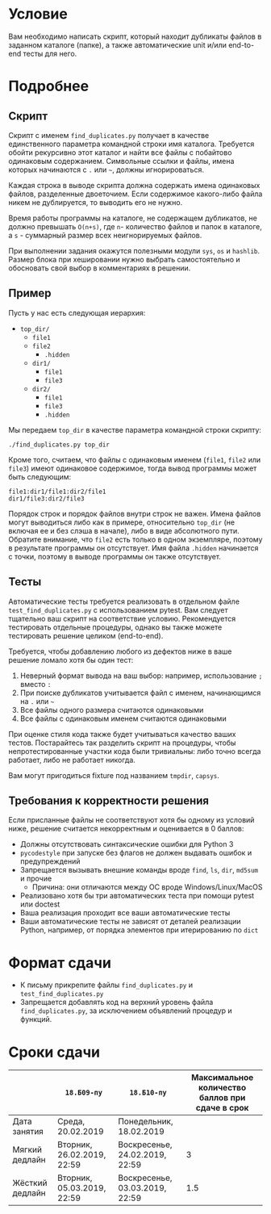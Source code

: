 # Условие
Вам необходимо написать скрипт, который находит дубликаты файлов в заданном каталоге (папке),
а также автоматические unit и/или end-to-end тесты для него.

# Подробнее
## Скрипт
Скрипт с именем `find_duplicates.py` получает в качестве единственного параметра командной строки имя каталога.
Требуется обойти рекурсивно этот каталог и найти все файлы с побайтово одинаковым содержанием.
Символьные ссылки и файлы, имена которых начинаются с `.` или `~`, должны игнорироваться.

Каждая строка в выводе скрипта должна содержать имена одинаковых файлов, разделенные двоеточием.
Если содержимое какого-либо файла никем не дублируется, то выводить его не нужно.

Время работы программы на каталоге, не содержащем дубликатов, не должно превышать
`O(n+s)`, где `n`- количество файлов и папок в каталоге, а `s` - суммарный размер
всех неигнорируемых файлов.

При выполнении задания окажутся полезными модули `sys`, `os` и `hashlib`.
Размер блока при хешировании нужно выбрать самостоятельно и обосновать свой выбор
в комментариях в решении.

## Пример
Пусть у нас есть следующая иерархия:
* `top_dir/`
	* `file1`
	* `file2`
        * `.hidden`
	* `dir1/`
		* `file1`
		* `file3`
	* `dir2/`
		* `file1`
		* `file3`
		* `.hidden`

Мы передаем `top_dir` в качестве параметра командной строки скрипту:

    ./find_duplicates.py top_dir

Кроме того, считаем, что файлы с одинаковым именем (`file1`, `file2` или `file3`)
имеют одинаковое содержимое, тогда вывод программы может быть следующим:

	file1:dir1/file1:dir2/file1 
	dir1/file3:dir2/file3

Порядок строк и порядок файлов внутри строк не важен.
Имена файлов могут выводиться либо как в примере, относительно `top_dir` (не включая ее и без слэша в начале),
либо в виде абсолютного пути.
Обратите внимание, что `file2` есть только в одном экземпляре, поэтому в результате программы он отсутствует.
Имя файла `.hidden` начинается с точки, поэтому в выводе программы он также отсутствует.

## Тесты
Автоматические тесты требуется реализовать в отдельном файле
`test_find_duplicates.py` с использованием pytest.
Вам следует тщательно ваш скрипт на соответствие условию.
Рекомендуется тестировать отдельные процедуры, однако вы также можете
тестировать решение целиком (end-to-end).

Требуется, чтобы добавлению любого из дефектов ниже в ваше решение ломало хотя бы один тест:

1. Неверный формат вывода на ваш выбор: например, использование `;` вместо `:`
2. При поиске дубликатов учитывается файл с именем, начинающимся на `.` или `~`
3. Все файлы одного размера считаются одинаковыми
4. Все файлы с одинаковым именем считаются одинаковыми

При оценке стиля кода также будет учитываться качество ваших тестов.
Постарайтесь так разделить скрипт на процедуры, чтобы непротестированные
участки кода были тривиальны: либо точно всегда работает, либо не работает никогда.

Вам могут пригодиться fixture под названием `tmpdir`, `capsys`.

## Требования к корректности решения
Если присланные файлы не соответствуют хотя бы одному из условий ниже,
решение считается некорректным и оценивается в 0 баллов:

* Должны отсутствовать синтаксические ошибки для Python 3
* `pycodestyle` при запуске без флагов не должен выдавать ошибок и предупреждений
* Запрещается вызывать внешние команды вроде `find`, `ls`, `dir`, `md5sum` и прочие
  * Причина: они отличаются между ОС вроде Windows/Linux/MacOS
* Реализовано хотя бы три автоматических теста при помощи pytest или doctest
* Ваша реализация проходит все ваши автоматические тесты
* Ваши автоматические тесты не зависят от деталей реализации Python, например,
  от порядка элементов при итерированию по `dict`

# Формат сдачи
* К письму прикрепите файлы `find_duplicates.py` и `test_find_duplicates.py`
* Запрещается добавлять код на верхний уровень файла `find_duplicates.py`,
   за исключением объявлений процедур и функций.

# Сроки сдачи
|   | `18.Б09-пу` | `18.Б10-пу` |Максимальное количество баллов при сдаче в срок
|---|---|---|---|
|Дата занятия|Среда, 20.02.2019|Понедельник, 18.02.2019|   |
|Мягкий дедлайн|Вторник, 26.02.2019, 22:59|Воскресенье, 24.02.2019, 22:59|3|
|Жёсткий дедлайн|Вторник, 05.03.2019, 22:59|Воскресенье, 03.03.2019, 22:59|1.5|
